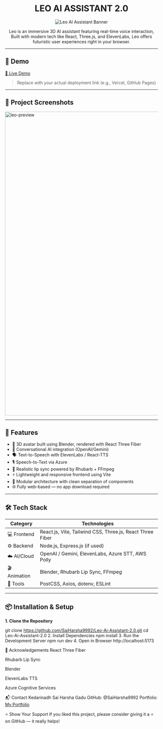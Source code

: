 <h1 align="center" id="title">LEO AI ASSISTANT 2.0</h1>

<p align="center">
  <img src="https://socialify.git.ci/SaiHarsha9992/Leo-Ai-Assistant-2.0/image?custom_language=React&description=1&font=Raleway&language=1&pattern=Formal+Invitation&theme=Dark" alt="Leo AI Assistant Banner">
</p>

<p align="center">
Leo is an immersive 3D AI assistant featuring real-time voice interaction, Built with modern tech like React, Three.js, and ElevenLabs, Leo offers futuristic user experiences right in your browser.
</p>

---

## 🚀 Demo

[🔗 Live Demo](https://your-live-demo-url.com)  
> Replace with your actual deployment link (e.g., Vercel, GitHub Pages)

---

## 📸 Project Screenshots

<img src="https://github.com/SaiHarsha9992/Leo-Ai-Assistant-2.0/assets/119718764/366be164-16e4-47b5-bc5e-316420bf4094" alt="leo-preview" width="1000">

---

## 🧐 Features

- 🎨 3D avatar built using Blender, rendered with React Three Fiber
- 🧠 Conversational AI integration (OpenAI/Gemini)
- 🗣️ Text-to-Speech with ElevenLabs / React-TTS
- 🎙️ Speech-to-Text via Azure
- 👄 Realistic lip sync powered by Rhubarb + FFmpeg
- ⚡ Lightweight and responsive frontend using Vite
- 🔌 Modular architecture with clean separation of components
- 🌐 Fully web-based — no app download required

---

## 🛠️ Tech Stack

| Category        | Technologies                                                                 |
|----------------|-------------------------------------------------------------------------------|
| 💻 Frontend     | React.js, Vite, Tailwind CSS, Three.js, React Three Fiber                   |
| ⚙️ Backend      | Node.js, Express.js (if used)                                                |
| ☁️ AI/Cloud     | OpenAI / Gemini, ElevenLabs, Azure STT, AWS Polly                           |
| 🎬 Animation    | Blender, Rhubarb Lip Sync, FFmpeg                                            |
| 🧰 Tools        | PostCSS, Axios, dotenv, ESLint                                               |

---

## 📦 Installation & Setup

**1. Clone the Repository**

git clone https://github.com/SaiHarsha9992/Leo-Ai-Assistant-2.0.git
cd Leo-Ai-Assistant-2.0
2. Install Dependencies
npm install
3. Run the Development Server
npm run dev
4. Open in Browser
http://localhost:5173


🙌 Acknowledgements
React Three Fiber

Rhubarb Lip Sync

Blender

ElevenLabs TTS

Azure Cognitive Services

📬 Contact
Kedarinadh Sai Harsha Gadu
GitHub: @SaiHarsha9992
Portfolio: [My Portfolio](https://portfolio-gksharsha.vercel.app/)

⭐ Show Your Support
If you liked this project, please consider giving it a ⭐ on GitHub — it really helps!



